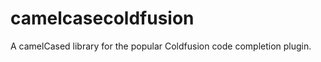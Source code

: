 camelcasecoldfusion
===================

A camelCased library for the popular Coldfusion code completion plugin.
